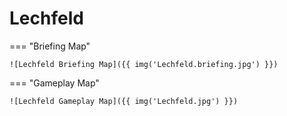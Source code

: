 # Lechfeld

=== "Briefing Map"

    ![Lechfeld Briefing Map]({{ img('Lechfeld.briefing.jpg') }})

=== "Gameplay Map"

    ![Lechfeld Gameplay Map]({{ img('Lechfeld.jpg') }})
